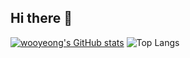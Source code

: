 ## Hi there 👋
[![wooyeong's GitHub stats](https://github-readme-stats.vercel.app/api?username=wooy1026&show_icons=true&theme=dracula)](https://github.com/anuraghazra/github-readme-stats)    ![Top Langs](https://github-readme-stats.vercel.app/api/top-langs/?username=wooy1026)
